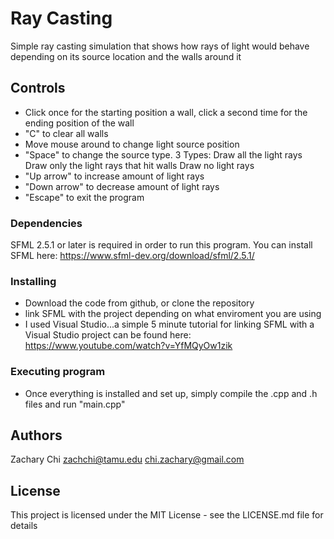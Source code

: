 # Ray Casting

Simple ray casting simulation that shows how rays of light would behave depending on its source location and the walls around it

## Controls

* Click once for the starting position a wall, click a second time for the ending position of the wall
* "C" to clear all walls
* Move mouse around to change light source position
* "Space" to change the source type. 
      3 Types:
      Draw all the light rays 
      Draw only the light rays that hit walls
      Draw no light rays
* "Up arrow" to increase amount of light rays
* "Down arrow" to decrease amount of light rays
* "Escape" to exit the program

### Dependencies

SFML 2.5.1 or later is required in order to run this program. You can install SFML here: https://www.sfml-dev.org/download/sfml/2.5.1/

### Installing

* Download the code from github, or clone the repository
* link SFML with the project depending on what enviroment you are using
* I used Visual Studio...a simple 5 minute tutorial for linking SFML with a Visual Studio project can be found here: https://www.youtube.com/watch?v=YfMQyOw1zik

### Executing program

* Once everything is installed and set up, simply compile the .cpp and .h files and run "main.cpp"

## Authors

Zachary Chi
zachchi@tamu.edu
chi.zachary@gmail.com

## License

This project is licensed under the MIT License - see the LICENSE.md file for details
